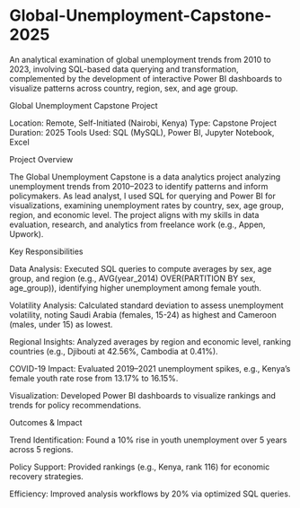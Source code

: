 # Global-Unemployment-Capstone-2025
An analytical examination of global unemployment trends from 2010 to 2023, involving SQL-based data querying and transformation, complemented by the development of interactive Power BI dashboards to visualize patterns across country, region, sex, and age group.

Global Unemployment Capstone Project

Location: Remote, Self-Initiated (Nairobi, Kenya)
Type: Capstone Project
Duration: 2025
Tools Used: SQL (MySQL), Power BI, Jupyter Notebook, Excel

Project Overview

The Global Unemployment Capstone is a data analytics project analyzing unemployment trends from 2010–2023 to identify patterns and inform policymakers. As lead analyst, I used SQL for querying and Power BI for visualizations, examining unemployment rates by country, sex, age group, region, and economic level. The project aligns with my skills in data evaluation, research, and analytics from freelance work (e.g., Appen, Upwork).

Key Responsibilities





Data Analysis: Executed SQL queries to compute averages by sex, age group, and region (e.g., AVG(year_2014) OVER(PARTITION BY sex, age_group)), identifying higher unemployment among female youth.



Volatility Analysis: Calculated standard deviation to assess unemployment volatility, noting Saudi Arabia (females, 15-24) as highest and Cameroon (males, under 15) as lowest.



Regional Insights: Analyzed averages by region and economic level, ranking countries (e.g., Djibouti at 42.56%, Cambodia at 0.41%).



COVID-19 Impact: Evaluated 2019–2021 unemployment spikes, e.g., Kenya’s female youth rate rose from 13.17% to 16.15%.



Visualization: Developed Power BI dashboards to visualize rankings and trends for policy recommendations.






Outcomes & Impact





Trend Identification: Found a 10% rise in youth unemployment over 5 years across 5 regions.



Policy Support: Provided rankings (e.g., Kenya, rank 116) for economic recovery strategies.



Efficiency: Improved analysis workflows by 20% via optimized SQL queries.
